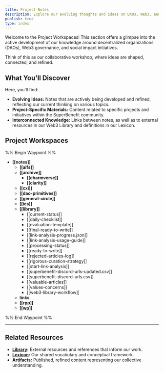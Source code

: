 ```yaml
---
title: Project Notes
description: Explore our evolving thoughts and ideas on DAOs, Web3, and social impact.
publish: true
type: index
---
```


Welcome to the Project Workspaces! This section offers a glimpse into the active development of our knowledge around decentralized organizations (DAOs), Web3 governance, and social impact initiatives.

Think of this as our collaborative workshop, where ideas are shaped, connected, and refined.

## What You'll Discover

Here, you'll find:

*   **Evolving Ideas:** Notes that are actively being developed and refined, reflecting our current thinking on various topics.
*   **Project-Specific Materials:** Content related to specific projects and initiatives within the SuperBenefit community.
*   **Interconnected Knowledge:** Links between notes, as well as to external resources in our Web3 Library and definitions in our Lexicon.

## Project Workspaces

%% Begin Waypoint %%
- **[[notes]]**
  - **[[aifs]]**
  - **[[archive]]**
    - **[[charmverse]]**
    - **[[clarity]]**
  - **[[cxi]]**
  - **[[dao-primitives]]**
  - **[[general-circle]]**
  - **[[ics]]**
  - **[[library]]**
    - [[current-status]]
    - [[daily-checklist]]
    - [[evaluation-template]]
    - [[final-ready-to-write]]
    - [[link-analysis-progress.json]]
    - [[link-analysis-usage-guide]]
    - [[processing-status]]
    - [[ready-to-write]]
    - [[rejected-articles-log]]
    - [[rigorous-curation-strategy]]
    - [[start-link-analysis]]
    - [[superbenefit-discord-urls-updated.csv]]
    - [[superbenefit-discord-urls.csv]]
    - [[valuable-articles]]
    - [[values-concerns]]
    - [[web3-library-workflow]]
  - **links**
  - **[[rpp]]**
  - **[[wp]]**

%% End Waypoint %%

---

## Related Resources

* **[Library](links/links.md):**  External resources and references that inform our work.
* **[Lexicon](tags/tags.md):**  Our shared vocabulary and conceptual framework.
* **[Artifacts](artifacts/artifacts.md):**  Published, refined content representing our collective understanding.
